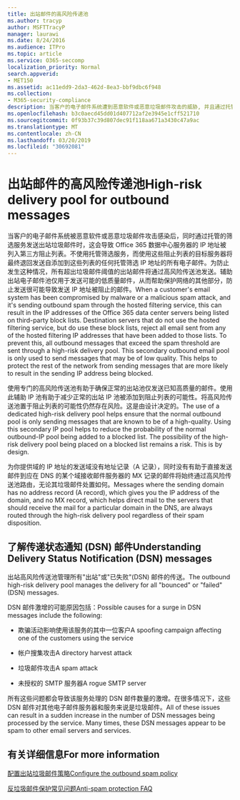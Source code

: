 ```yaml
---
title: 出站邮件的高风险传递池
ms.author: tracyp
author: MSFTTracyP
manager: laurawi
ms.date: 8/24/2016
ms.audience: ITPro
ms.topic: article
ms.service: O365-seccomp
localization_priority: Normal
search.appverid:
- MET150
ms.assetid: ac11edd9-2da3-462d-8ea3-bbf9dbc6f948
ms.collection:
- M365-security-compliance
description: 当客户的电子邮件系统遭到恶意软件或恶意垃圾邮件攻击的威胁, 并且通过托管筛选服务发送出站垃圾邮件时, 这可能会导致第三方块上列出的 Office 365 数据中心服务器的 IP 地址列.
ms.openlocfilehash: b3c0aecd45dd01d407712af2e3945e1cff521710
ms.sourcegitcommit: 0f93b37c39d807dec91f118aa671a3430c47a9ac
ms.translationtype: MT
ms.contentlocale: zh-CN
ms.lasthandoff: 03/20/2019
ms.locfileid: "30692081"
---
```

# <a name="high-risk-delivery-pool-for-outbound-messages"></a><span data-ttu-id="9e29b-103">出站邮件的高风险传递池</span><span class="sxs-lookup"><span data-stu-id="9e29b-103">High-risk delivery pool for outbound messages</span></span>

<span data-ttu-id="9e29b-p101">当客户的电子邮件系统被恶意软件或恶意垃圾邮件攻击感染后，同时通过托管的筛选服务发送出站垃圾邮件时，这会导致 Office 365 数据中心服务器的 IP 地址被列入第三方阻止列表。不使用托管筛选服务，而使用这些阻止列表的目标服务器将最终退回发送自添加到这些列表的任何托管筛选 IP 地址的所有电子邮件。为防止发生这种情况，所有超出垃圾邮件阈值的出站邮件将通过高风险传送池发送。辅助出站电子邮件池仅用于发送可能的低质量邮件，从而帮助保护网络的其他部分，防止发送很可能导致发送 IP 地址被阻止的邮件。</span><span class="sxs-lookup"><span data-stu-id="9e29b-p101">When a customer's email system has been compromised by malware or a malicious spam attack, and it's sending outbound spam through the hosted filtering service, this can result in the IP addresses of the Office 365 data center servers being listed on third-party block lists. Destination servers that do not use the hosted filtering service, but do use these block lists, reject all email sent from any of the hosted filtering IP addresses that have been added to those lists. To prevent this, all outbound messages that exceed the spam threshold are sent through a high-risk delivery pool. This secondary outbound email pool is only used to send messages that may be of low quality. This helps to protect the rest of the network from sending messages that are more likely to result in the sending IP address being blocked.</span></span>
  
<span data-ttu-id="9e29b-p102">使用专门的高风险传送池有助于确保正常的出站池仅发送已知高质量的邮件。使用此辅助 IP 池有助于减少正常的出站 IP 池被添加到阻止列表的可能性。将高风险传送池置于阻止列表的可能性仍然存在风险。这是由设计决定的。</span><span class="sxs-lookup"><span data-stu-id="9e29b-p102">The use of a dedicated high-risk delivery pool helps ensure that the normal outbound pool is only sending messages that are known to be of a high-quality. Using this secondary IP pool helps to reduce the probability of the normal outbound-IP pool being added to a blocked list. The possibility of the high-risk delivery pool being placed on a blocked list remains a risk. This is by design.</span></span>
  
<span data-ttu-id="9e29b-113">为你提供域的 IP 地址的发送域没有地址记录（A 记录），同时没有有助于直接发送邮件到应在 DNS 的某个域接收邮件服务器的 MX 记录的邮件将始终通过高风险传送池路由，无论其垃圾邮件处置如何。</span><span class="sxs-lookup"><span data-stu-id="9e29b-113">Messages where the sending domain has no address record (A record), which gives you the IP address of the domain, and no MX record, which helps direct mail to the servers that should receive the mail for a particular domain in the DNS, are always routed through the high-risk delivery pool regardless of their spam disposition.</span></span>
  
## <a name="understanding-delivery-status-notification-dsn-messages"></a><span data-ttu-id="9e29b-114">了解传递状态通知 (DSN) 邮件</span><span class="sxs-lookup"><span data-stu-id="9e29b-114">Understanding Delivery Status Notification (DSN) messages</span></span>

<span data-ttu-id="9e29b-115">出站高风险传送池管理所有"出站"或"已失败"(DSN) 邮件的传送。</span><span class="sxs-lookup"><span data-stu-id="9e29b-115">The outbound high-risk delivery pool manages the delivery for all "bounced" or "failed" (DSN) messages.</span></span>
  
<span data-ttu-id="9e29b-116">DSN 邮件激增的可能原因包括：</span><span class="sxs-lookup"><span data-stu-id="9e29b-116">Possible causes for a surge in DSN messages include the following:</span></span>
  
- <span data-ttu-id="9e29b-117">欺骗活动影响使用该服务的其中一位客户</span><span class="sxs-lookup"><span data-stu-id="9e29b-117">A spoofing campaign affecting one of the customers using the service</span></span>
    
- <span data-ttu-id="9e29b-118">帐户搜集攻击</span><span class="sxs-lookup"><span data-stu-id="9e29b-118">A directory harvest attack</span></span>
    
- <span data-ttu-id="9e29b-119">垃圾邮件攻击</span><span class="sxs-lookup"><span data-stu-id="9e29b-119">A spam attack</span></span>
    
- <span data-ttu-id="9e29b-120">未授权的 SMTP 服务器</span><span class="sxs-lookup"><span data-stu-id="9e29b-120">A rogue SMTP server</span></span>
    
<span data-ttu-id="9e29b-p103">所有这些问题都会导致该服务处理的 DSN 邮件数量的激增。在很多情况下，这些 DSN 邮件对其他电子邮件服务器和服务来说是垃圾邮件。</span><span class="sxs-lookup"><span data-stu-id="9e29b-p103">All of these issues can result in a sudden increase in the number of DSN messages being processed by the service. Many times, these DSN messages appear to be spam to other email servers and services.</span></span>
  
## <a name="for-more-information"></a><span data-ttu-id="9e29b-123">有关详细信息</span><span class="sxs-lookup"><span data-stu-id="9e29b-123">For more information</span></span>

[<span data-ttu-id="9e29b-124">配置出站垃圾邮件策略</span><span class="sxs-lookup"><span data-stu-id="9e29b-124">Configure the outbound spam policy</span></span>](configure-the-outbound-spam-policy.md)
  
[<span data-ttu-id="9e29b-125">反垃圾邮件保护常见问题</span><span class="sxs-lookup"><span data-stu-id="9e29b-125">Anti-spam protection FAQ</span></span>](anti-spam-protection-faq.md)
  

